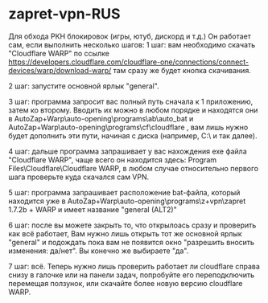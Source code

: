 # zapret-vpn-RUS
Для обхода РКН блокировок (игры, ютуб, дискорд и т.д.)
Он работает сам, если выполнить несколько шагов:
1 шаг: вам необходимо скачать "Cloudflare WARP" по ссылке https://developers.cloudflare.com/cloudflare-one/connections/connect-devices/warp/download-warp/  там сразу же будет кнопка скачивания.

2 шаг: запустите основной ярлык "general".

3 шаг: программа запросит вас полный путь сначала к 1 приложению, затем ко второму. Вводить их можно в любом порядке и находятся они в  AutoZap+Warp\auto-opening\programs\ab\auto_bat  и  AutoZap+Warp\auto-opening\programs\cf\cloudflare  , вам лишь нужно будет дополнить эти пути, начиная с диска (например, C:\ и так далее).

4 шаг: дальше программа запрашивает у вас нахождения exe файла "Cloudflare WARP", чаще всего он находится здесь: Program Files\Cloudflare\Cloudflare WARP, в любом случае относительно первого шага проверьте куда скачался сам VPN.

5 шаг: программа запрашивает расположение bat-файла, который находится уже в AutoZap+Warp\auto-opening\programs\z+vpn\zapret 1.7.2b + WARP и имеет название "general (ALT2)"

6 шаг: после вы можете закрыть то, что открылоась сразу и проверить как всё работает, Вам нужно лишь открыть тот же основной ярлык "general" и подождать пока вам не появится окно "разрешить вносить изменения: да/нет". Вы конечно же выбираете "да". 

7 шаг: всё. Теперь нужно лишь проверить работает ли cloudflare справа снизу в галочке или на панели задач, попробуйте его переподключить перемещая ползунок, или скачайте более новую версию cloudflare WARP.
